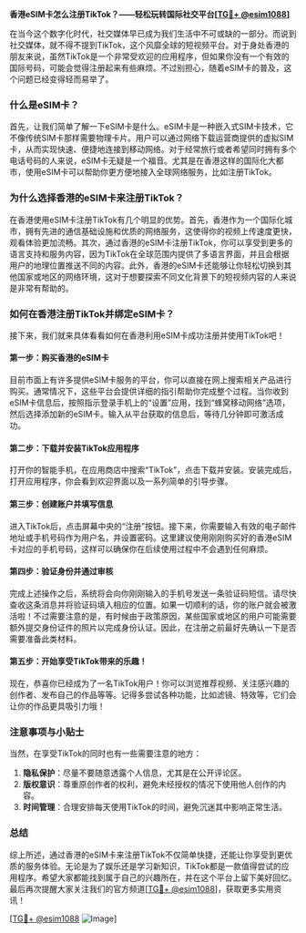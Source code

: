 **香港eSIM卡怎么注册TikTok？——轻松玩转国际社交平台[[TG💪+ @esim1088](https://t.me/s/esim1088)]**

在当今这个数字化时代，社交媒体早已成为我们生活中不可或缺的一部分。而说到社交媒体，就不得不提到TikTok，这个风靡全球的短视频平台。对于身处香港的朋友来说，虽然TikTok是一个非常受欢迎的应用程序，但如果你没有一个有效的国际号码，可能会觉得注册起来有些麻烦。不过别担心，随着eSIM卡的普及，这个问题已经变得轻而易举了。

### 什么是eSIM卡？

首先，让我们简单了解一下eSIM卡是什么。eSIM卡是一种嵌入式SIM卡技术，它不像传统SIM卡那样需要物理卡片。用户可以通过网络下载运营商提供的虚拟SIM卡，从而实现快速、便捷地连接到移动网络。对于经常旅行或者希望同时拥有多个电话号码的人来说，eSIM卡无疑是一个福音。尤其是在香港这样的国际化大都市，使用eSIM卡可以帮助你更方便地接入全球网络服务，比如注册TikTok。

### 为什么选择香港的eSIM卡来注册TikTok？

在香港使用eSIM卡注册TikTok有几个明显的优势。首先，香港作为一个国际化城市，拥有先进的通信基础设施和优质的网络服务，这使得你的视频上传速度更快，观看体验更加流畅。其次，通过香港的eSIM卡注册TikTok，你可以享受到更多的语言支持和服务内容，因为TikTok在全球范围内提供了多语言界面，并且会根据用户的地理位置推送不同的内容。此外，香港的eSIM卡还能够让你轻松切换到其他国家或地区的网络环境，这对于想要探索不同文化背景下的短视频内容的人来说是非常有帮助的。

### 如何在香港注册TikTok并绑定eSIM卡？

接下来，我们就来具体看看如何在香港利用eSIM卡成功注册并使用TikTok吧！

#### 第一步：购买香港的eSIM卡

目前市面上有许多提供eSIM卡服务的平台，你可以直接在网上搜索相关产品进行购买。通常情况下，这些平台会提供详细的指引帮助你完成整个过程。当你收到eSIM卡信息后，按照指示登录手机上的“设置”应用，找到“蜂窝移动网络”选项，然后选择添加新的eSIM卡。输入从平台获取的信息后，等待几分钟即可激活成功。

#### 第二步：下载并安装TikTok应用程序

打开你的智能手机，在应用商店中搜索“TikTok”，点击下载并安装。安装完成后，打开应用程序，你会看到欢迎界面以及一系列简单的引导步骤。

#### 第三步：创建账户并填写信息

进入TikTok后，点击屏幕中央的“注册”按钮。接下来，你需要输入有效的电子邮件地址或手机号码作为用户名，并设置密码。这里建议使用刚刚购买好的香港eSIM卡对应的手机号码，这样可以确保你在后续使用过程中不会遇到任何麻烦。

#### 第四步：验证身份并通过审核

完成上述操作之后，系统将会向你刚刚输入的手机号发送一条验证码短信。请尽快查收这条消息并将验证码填入相应的位置。如果一切顺利的话，你的账户就会被激活啦！不过需要注意的是，有时候由于政策原因，某些国家或地区的用户可能需要额外提交身份证件的照片以完成身份认证。因此，在注册之前最好先确认一下是否需要准备此类材料。

#### 第五步：开始享受TikTok带来的乐趣！

现在，恭喜你已经成为了一名TikTok用户！你可以浏览推荐视频、关注感兴趣的创作者、发布自己的作品等等。记得多尝试各种功能，比如滤镜、特效等，它们会让你的作品更具吸引力哦！

### 注意事项与小贴士

当然，在享受TikTok的同时也有一些需要注意的地方：

1. **隐私保护**：尽量不要随意透露个人信息，尤其是在公开评论区。
2. **版权意识**：尊重原创作者的权利，避免未经授权的情况下使用他人创作的内容。
3. **时间管理**：合理安排每天使用TikTok的时间，避免沉迷其中影响正常生活。

### 总结

综上所述，通过香港的eSIM卡来注册TikTok不仅简单快捷，还能让你享受到更优质的服务体验。无论是为了娱乐还是学习新知识，TikTok都是一款值得尝试的应用程序。希望大家都能找到属于自己的兴趣所在，并在这个平台上留下美好回忆。最后再次提醒大家关注我们的官方频道[[TG💪+ @esim1088](https://t.me/s/esim1088)]，获取更多实用资讯！

[[TG💪+ @esim1088](https://t.me/s/esim1088) ![Image](https://i.postimg.cc/4NQfJmqS/Snipaste-2025-05-13-00-14-12.png)]